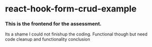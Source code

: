 # react-hook-form-crud-example

### This is the frontend for the assessment.

Its a shame I could not finishup the coding. Functional though but need code cleanup and
functionality conclusion
